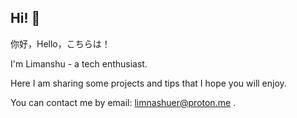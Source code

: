 ## Hi! 👋

你好，Hello，こちらは！

I'm Limanshu - a tech enthusiast.

Here I am sharing some projects and tips that I hope you will enjoy.

You can contact me by email:    limnashuer@proton.me .


